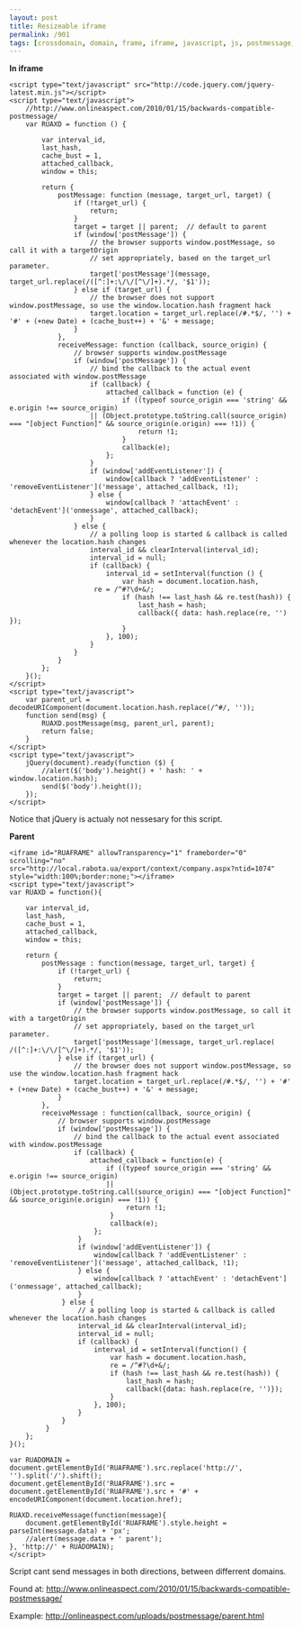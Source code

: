 ```yaml
---
layout: post
title: Resizeable iframe
permalink: /901
tags: [crossdomain, domain, frame, iframe, javascript, js, postmessage, resize, xd]
---
```


**In iframe**

    <script type="text/javascript" src="http://code.jquery.com/jquery-latest.min.js"></script>
    <script type="text/javascript">
        //http://www.onlineaspect.com/2010/01/15/backwards-compatible-postmessage/
        var RUAXD = function () {

            var interval_id,
            last_hash,
            cache_bust = 1,
            attached_callback,
            window = this;

            return {
                postMessage: function (message, target_url, target) {
                    if (!target_url) {
                        return;
                    }
                    target = target || parent;  // default to parent
                    if (window['postMessage']) {
                        // the browser supports window.postMessage, so call it with a targetOrigin
                        // set appropriately, based on the target_url parameter.
                        target['postMessage'](message, target_url.replace(/([^:]+:\/\/[^\/]+).*/, '$1'));
                    } else if (target_url) {
                        // the browser does not support window.postMessage, so use the window.location.hash fragment hack
                        target.location = target_url.replace(/#.*$/, '') + '#' + (+new Date) + (cache_bust++) + '&' + message;
                    }
                },
                receiveMessage: function (callback, source_origin) {
                    // browser supports window.postMessage
                    if (window['postMessage']) {
                        // bind the callback to the actual event associated with window.postMessage
                        if (callback) {
                            attached_callback = function (e) {
                                if ((typeof source_origin === 'string' && e.origin !== source_origin)
                        || (Object.prototype.toString.call(source_origin) === "[object Function]" && source_origin(e.origin) === !1)) {
                                    return !1;
                                }
                                callback(e);
                            };
                        }
                        if (window['addEventListener']) {
                            window[callback ? 'addEventListener' : 'removeEventListener']('message', attached_callback, !1);
                        } else {
                            window[callback ? 'attachEvent' : 'detachEvent']('onmessage', attached_callback);
                        }
                    } else {
                        // a polling loop is started & callback is called whenever the location.hash changes
                        interval_id && clearInterval(interval_id);
                        interval_id = null;
                        if (callback) {
                            interval_id = setInterval(function () {
                                var hash = document.location.hash,
                         re = /^#?\d+&/;
                                if (hash !== last_hash && re.test(hash)) {
                                    last_hash = hash;
                                    callback({ data: hash.replace(re, '') });
                                }
                            }, 100);
                        }
                    }
                }
            };
        }();
    </script>
    <script type="text/javascript">
        var parent_url = decodeURIComponent(document.location.hash.replace(/^#/, ''));
        function send(msg) {
            RUAXD.postMessage(msg, parent_url, parent);
            return false;
        }
    </script>
    <script type="text/javascript">
        jQuery(document).ready(function ($) {
            //alert($('body').height() + ' hash: ' + window.location.hash);
            send($('body').height());
        });
    </script>

Notice that jQuery is actualy not nessesary for this script.

**Parent**

    <iframe id="RUAFRAME" allowTransparency="1" frameborder="0" scrolling="no" src="http://local.rabota.ua/export/context/company.aspx?ntid=1074" style="width:100%;border:none;"></iframe>
    <script type="text/javascript">
    var RUAXD = function(){

        var interval_id,
        last_hash,
        cache_bust = 1,
        attached_callback,
        window = this;

        return {
            postMessage : function(message, target_url, target) {
                if (!target_url) {
                    return;
                }
                target = target || parent;  // default to parent
                if (window['postMessage']) {
                    // the browser supports window.postMessage, so call it with a targetOrigin
                    // set appropriately, based on the target_url parameter.
                    target['postMessage'](message, target_url.replace( /([^:]+:\/\/[^\/]+).*/, '$1'));
                } else if (target_url) {
                    // the browser does not support window.postMessage, so use the window.location.hash fragment hack
                    target.location = target_url.replace(/#.*$/, '') + '#' + (+new Date) + (cache_bust++) + '&' + message;
                }
            },
            receiveMessage : function(callback, source_origin) {
                // browser supports window.postMessage
                if (window['postMessage']) {
                    // bind the callback to the actual event associated with window.postMessage
                    if (callback) {
                        attached_callback = function(e) {
                            if ((typeof source_origin === 'string' && e.origin !== source_origin)
                            || (Object.prototype.toString.call(source_origin) === "[object Function]" && source_origin(e.origin) === !1)) {
                                 return !1;
                             }
                             callback(e);
                         };
                     }
                     if (window['addEventListener']) {
                         window[callback ? 'addEventListener' : 'removeEventListener']('message', attached_callback, !1);
                     } else {
                         window[callback ? 'attachEvent' : 'detachEvent']('onmessage', attached_callback);
                     }
                 } else {
                     // a polling loop is started & callback is called whenever the location.hash changes
                     interval_id && clearInterval(interval_id);
                     interval_id = null;
                     if (callback) {
                         interval_id = setInterval(function() {
                             var hash = document.location.hash,
                             re = /^#?\d+&/;
                             if (hash !== last_hash && re.test(hash)) {
                                 last_hash = hash;
                                 callback({data: hash.replace(re, '')});
                             }
                         }, 100);
                     }
                 }
             }
        };
    }();

    var RUADOMAIN = document.getElementById('RUAFRAME').src.replace('http://', '').split('/').shift();
    document.getElementById('RUAFRAME').src = document.getElementById('RUAFRAME').src + '#' + encodeURIComponent(document.location.href);

    RUAXD.receiveMessage(function(message){
        document.getElementById('RUAFRAME').style.height = parseInt(message.data) + 'px';
        //alert(message.data + ' parent');
    }, 'http://' + RUADOMAIN);
    </script>

Script cant send messages in both directions, between differrent domains.

Found at: http://www.onlineaspect.com/2010/01/15/backwards-compatible-postmessage/

Example: http://onlineaspect.com/uploads/postmessage/parent.html
